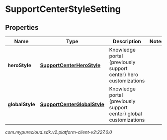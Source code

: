 # SupportCenterStyleSetting


## Properties

| Name | Type | Description | Notes |
| ------------ | ------------- | ------------- | ------------- |
| **heroStyle** | [**SupportCenterHeroStyle**](SupportCenterHeroStyle) | Knowledge portal (previously support center) hero customizations |  |
| **globalStyle** | [**SupportCenterGlobalStyle**](SupportCenterGlobalStyle) | Knowledge portal (previously support center) global customizations |  |




_com.mypurecloud.sdk.v2:platform-client-v2:227.0.0_
